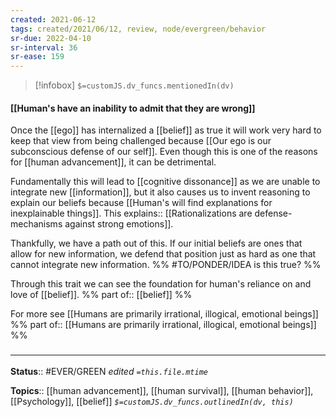 ```yaml
---
created: 2021-06-12
tags: created/2021/06/12, review, node/evergreen/behavior
sr-due: 2022-04-10
sr-interval: 36
sr-ease: 159
---
```

> [!infobox]
`$=customJS.dv_funcs.mentionedIn(dv)`

#### [[Human's have an inability to admit that they are wrong]] 

Once the [[ego]] has internalized a [[belief]] as true it will work very hard to keep that view from being challenged because [[Our ego is our subconscious defense of our self]]. 
Even though this is one of the reasons for [[human advancement]],
it can be detrimental. 

Fundamentally this will lead to [[cognitive dissonance]] as we are unable to integrate new [[information]], but it also causes us to invent reasoning to explain our beliefs because
[[Human's will find explanations for inexplainable things]].
This
explains:: [[Rationalizations are defense-mechanisms against strong emotions]].

Thankfully, we have a path out of this. If our initial beliefs are ones that allow for new information, we defend that position just as hard as one that cannot integrate new information.
%% #TO/PONDER/IDEA is this true? %%

Through this trait we can see the foundation for human's reliance on and love of [[belief]].
%% part of:: [[belief]] %%

For more see [[Humans are primarily irrational, illogical, emotional beings]]
%% part of:: [[Humans are primarily irrational, illogical, emotional beings]] %%

### <hr class="footnote"/>

**Status**:: #EVER/GREEN 
*edited `=this.file.mtime`*

**Topics**:: [[human advancement]], [[human survival]], [[human behavior]], [[Psychology]], [[belief]]
*`$=customJS.dv_funcs.outlinedIn(dv, this)`*

